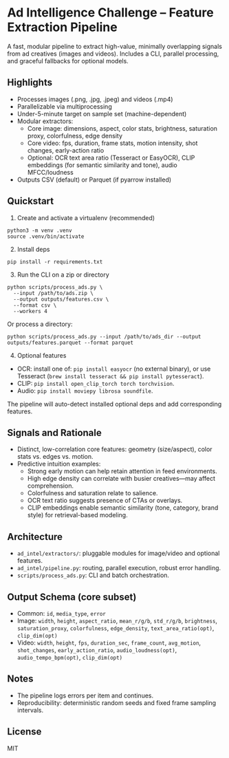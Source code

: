# Ad Intelligence Challenge – Feature Extraction Pipeline

A fast, modular pipeline to extract high-value, minimally overlapping signals from ad creatives (images and videos). Includes a CLI, parallel processing, and graceful fallbacks for optional models.

## Highlights
- Processes images (.png, .jpg, .jpeg) and videos (.mp4)
- Parallelizable via multiprocessing
- Under-5-minute target on sample set (machine-dependent)
- Modular extractors:
  - Core image: dimensions, aspect, color stats, brightness, saturation proxy, colorfulness, edge density
  - Core video: fps, duration, frame stats, motion intensity, shot changes, early-action ratio
  - Optional: OCR text area ratio (Tesseract or EasyOCR), CLIP embeddings (for semantic similarity and tone), audio MFCC/loudness
- Outputs CSV (default) or Parquet (if pyarrow installed)

## Quickstart

1) Create and activate a virtualenv (recommended)

```
python3 -m venv .venv
source .venv/bin/activate
```

2) Install deps

```
pip install -r requirements.txt
```

3) Run the CLI on a zip or directory

```
python scripts/process_ads.py \
  --input /path/to/ads.zip \
  --output outputs/features.csv \
  --format csv \
  --workers 4
```

Or process a directory:

```
python scripts/process_ads.py --input /path/to/ads_dir --output outputs/features.parquet --format parquet
```

4) Optional features
- OCR: install one of: `pip install easyocr` (no external binary), or use Tesseract (`brew install tesseract && pip install pytesseract`).
- CLIP: `pip install open_clip_torch torch torchvision`.
- Audio: `pip install moviepy librosa soundfile`.

The pipeline will auto-detect installed optional deps and add corresponding features.

## Signals and Rationale
- Distinct, low-correlation core features: geometry (size/aspect), color stats vs. edges vs. motion.
- Predictive intuition examples:
  - Strong early motion can help retain attention in feed environments.
  - High edge density can correlate with busier creatives—may affect comprehension.
  - Colorfulness and saturation relate to salience.
  - OCR text ratio suggests presence of CTAs or overlays.
  - CLIP embeddings enable semantic similarity (tone, category, brand style) for retrieval-based modeling.

## Architecture
- `ad_intel/extractors/`: pluggable modules for image/video and optional features.
- `ad_intel/pipeline.py`: routing, parallel execution, robust error handling.
- `scripts/process_ads.py`: CLI and batch orchestration.

## Output Schema (core subset)
- Common: `id`, `media_type`, `error`
- Image: `width`, `height`, `aspect_ratio`, `mean_r/g/b`, `std_r/g/b`, `brightness`, `saturation_proxy`, `colorfulness`, `edge_density`, `text_area_ratio(opt)`, `clip_dim(opt)`
- Video: `width`, `height`, `fps`, `duration_sec`, `frame_count`, `avg_motion`, `shot_changes`, `early_action_ratio`, `audio_loudness(opt)`, `audio_tempo_bpm(opt)`, `clip_dim(opt)`

## Notes
- The pipeline logs errors per item and continues.
- Reproducibility: deterministic random seeds and fixed frame sampling intervals.

## License
MIT
